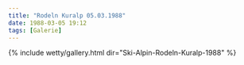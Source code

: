 ```yaml
---
title: "Rodeln Kuralp 05.03.1988"
date: 1988-03-05 19:12
tags: [Galerie]
---
```


{% include wetty/gallery.html dir="Ski-Alpin-Rodeln-Kuralp-1988" %}